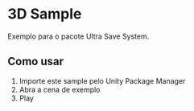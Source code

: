 # 3D Sample

Exemplo para o pacote Ultra Save System.

## Como usar

1. Importe este sample pelo Unity Package Manager
2. Abra a cena de exemplo
3. Play
